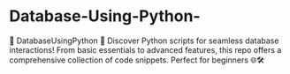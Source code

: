 # Database-Using-Python-
🐍 DatabaseUsingPython 🚀  Discover Python scripts for seamless database interactions! From basic essentials to advanced features, this repo offers a comprehensive collection of code snippets. Perfect for beginners 🌐🛠️
